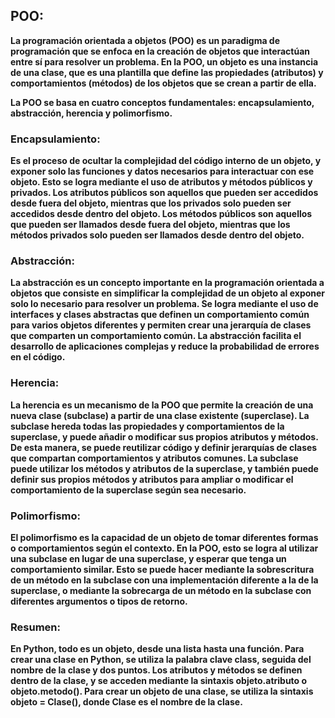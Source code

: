 ## POO:



__La programación orientada a objetos (POO) es un paradigma de programación que se enfoca en la creación de objetos que interactúan entre sí para resolver un problema. En la POO, un objeto es una instancia de una clase, que es una plantilla que define las propiedades (atributos) y comportamientos (métodos) de los objetos que se crean a partir de ella.__

__La POO se basa en cuatro conceptos fundamentales: encapsulamiento, abstracción, herencia y polimorfismo.__

### Encapsulamiento:

__Es el proceso de ocultar la complejidad del código interno de un objeto, y exponer solo las funciones y datos necesarios para interactuar con ese objeto. Esto se logra mediante el uso de atributos y métodos públicos y privados. Los atributos públicos son aquellos que pueden ser accedidos desde fuera del objeto, mientras que los privados solo pueden ser accedidos desde dentro del objeto. Los métodos públicos son aquellos que pueden ser llamados desde fuera del objeto, mientras que los métodos privados solo pueden ser llamados desde dentro del objeto.__

### Abstracción:

__La abstracción es un concepto importante en la programación orientada a objetos que consiste en simplificar la complejidad de un objeto al exponer solo lo necesario para resolver un problema. Se logra mediante el uso de interfaces y clases abstractas que definen un comportamiento común para varios objetos diferentes y permiten crear una jerarquía de clases que comparten un comportamiento común. La abstracción facilita el desarrollo de aplicaciones complejas y reduce la probabilidad de errores en el código.__

### Herencia:

__La herencia es un mecanismo de la POO que permite la creación de una nueva clase (subclase) a partir de una clase existente (superclase). La subclase hereda todas las propiedades y comportamientos de la superclase, y puede añadir o modificar sus propios atributos y métodos. De esta manera, se puede reutilizar código y definir jerarquías de clases que compartan comportamientos y atributos comunes. La subclase puede utilizar los métodos y atributos de la superclase, y también puede definir sus propios métodos y atributos para ampliar o modificar el comportamiento de la superclase según sea necesario.__

### Polimorfismo:

__El polimorfismo es la capacidad de un objeto de tomar diferentes formas o comportamientos según el contexto. En la POO, esto se logra al utilizar una subclase en lugar de una superclase, y esperar que tenga un comportamiento similar. Esto se puede hacer mediante la sobrescritura de un método en la subclase con una implementación diferente a la de la superclase, o mediante la sobrecarga de un método en la subclase con diferentes argumentos o tipos de retorno.__

### Resumen:

__En Python, todo es un objeto, desde una lista hasta una función. Para crear una clase en Python, se utiliza la palabra clave class, seguida del nombre de la clase y dos puntos. Los atributos y métodos se definen dentro de la clase, y se acceden mediante la sintaxis objeto.atributo o objeto.metodo(). Para crear un objeto de una clase, se utiliza la sintaxis objeto = Clase(), donde Clase es el nombre de la clase.__